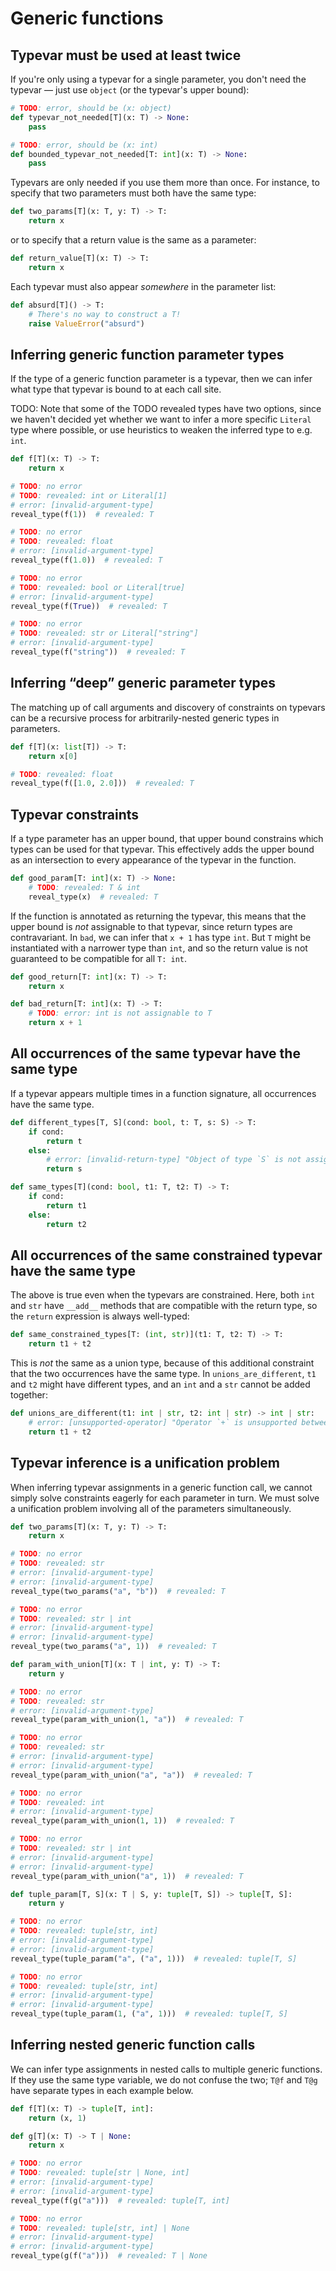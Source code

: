 # Generic functions

## Typevar must be used at least twice

If you're only using a typevar for a single parameter, you don't need the typevar — just use
`object` (or the typevar's upper bound):

```py
# TODO: error, should be (x: object)
def typevar_not_needed[T](x: T) -> None:
    pass

# TODO: error, should be (x: int)
def bounded_typevar_not_needed[T: int](x: T) -> None:
    pass
```

Typevars are only needed if you use them more than once. For instance, to specify that two
parameters must both have the same type:

```py
def two_params[T](x: T, y: T) -> T:
    return x
```

or to specify that a return value is the same as a parameter:

```py
def return_value[T](x: T) -> T:
    return x
```

Each typevar must also appear _somewhere_ in the parameter list:

```py
def absurd[T]() -> T:
    # There's no way to construct a T!
    raise ValueError("absurd")
```

## Inferring generic function parameter types

If the type of a generic function parameter is a typevar, then we can infer what type that typevar
is bound to at each call site.

TODO: Note that some of the TODO revealed types have two options, since we haven't decided yet
whether we want to infer a more specific `Literal` type where possible, or use heuristics to weaken
the inferred type to e.g. `int`.

```py
def f[T](x: T) -> T:
    return x

# TODO: no error
# TODO: revealed: int or Literal[1]
# error: [invalid-argument-type]
reveal_type(f(1))  # revealed: T

# TODO: no error
# TODO: revealed: float
# error: [invalid-argument-type]
reveal_type(f(1.0))  # revealed: T

# TODO: no error
# TODO: revealed: bool or Literal[true]
# error: [invalid-argument-type]
reveal_type(f(True))  # revealed: T

# TODO: no error
# TODO: revealed: str or Literal["string"]
# error: [invalid-argument-type]
reveal_type(f("string"))  # revealed: T
```

## Inferring “deep” generic parameter types

The matching up of call arguments and discovery of constraints on typevars can be a recursive
process for arbitrarily-nested generic types in parameters.

```py
def f[T](x: list[T]) -> T:
    return x[0]

# TODO: revealed: float
reveal_type(f([1.0, 2.0]))  # revealed: T
```

## Typevar constraints

If a type parameter has an upper bound, that upper bound constrains which types can be used for that
typevar. This effectively adds the upper bound as an intersection to every appearance of the typevar
in the function.

```py
def good_param[T: int](x: T) -> None:
    # TODO: revealed: T & int
    reveal_type(x)  # revealed: T
```

If the function is annotated as returning the typevar, this means that the upper bound is _not_
assignable to that typevar, since return types are contravariant. In `bad`, we can infer that
`x + 1` has type `int`. But `T` might be instantiated with a narrower type than `int`, and so the
return value is not guaranteed to be compatible for all `T: int`.

```py
def good_return[T: int](x: T) -> T:
    return x

def bad_return[T: int](x: T) -> T:
    # TODO: error: int is not assignable to T
    return x + 1
```

## All occurrences of the same typevar have the same type

If a typevar appears multiple times in a function signature, all occurrences have the same type.

```py
def different_types[T, S](cond: bool, t: T, s: S) -> T:
    if cond:
        return t
    else:
        # error: [invalid-return-type] "Object of type `S` is not assignable to return type `T`"
        return s

def same_types[T](cond: bool, t1: T, t2: T) -> T:
    if cond:
        return t1
    else:
        return t2
```

## All occurrences of the same constrained typevar have the same type

The above is true even when the typevars are constrained. Here, both `int` and `str` have `__add__`
methods that are compatible with the return type, so the `return` expression is always well-typed:

```py
def same_constrained_types[T: (int, str)](t1: T, t2: T) -> T:
    return t1 + t2
```

This is _not_ the same as a union type, because of this additional constraint that the two
occurrences have the same type. In `unions_are_different`, `t1` and `t2` might have different types,
and an `int` and a `str` cannot be added together:

```py
def unions_are_different(t1: int | str, t2: int | str) -> int | str:
    # error: [unsupported-operator] "Operator `+` is unsupported between objects of type `int | str` and `int | str`"
    return t1 + t2
```

## Typevar inference is a unification problem

When inferring typevar assignments in a generic function call, we cannot simply solve constraints
eagerly for each parameter in turn. We must solve a unification problem involving all of the
parameters simultaneously.

```py
def two_params[T](x: T, y: T) -> T:
    return x

# TODO: no error
# TODO: revealed: str
# error: [invalid-argument-type]
# error: [invalid-argument-type]
reveal_type(two_params("a", "b"))  # revealed: T

# TODO: no error
# TODO: revealed: str | int
# error: [invalid-argument-type]
# error: [invalid-argument-type]
reveal_type(two_params("a", 1))  # revealed: T
```

```py
def param_with_union[T](x: T | int, y: T) -> T:
    return y

# TODO: no error
# TODO: revealed: str
# error: [invalid-argument-type]
reveal_type(param_with_union(1, "a"))  # revealed: T

# TODO: no error
# TODO: revealed: str
# error: [invalid-argument-type]
# error: [invalid-argument-type]
reveal_type(param_with_union("a", "a"))  # revealed: T

# TODO: no error
# TODO: revealed: int
# error: [invalid-argument-type]
reveal_type(param_with_union(1, 1))  # revealed: T

# TODO: no error
# TODO: revealed: str | int
# error: [invalid-argument-type]
# error: [invalid-argument-type]
reveal_type(param_with_union("a", 1))  # revealed: T
```

```py
def tuple_param[T, S](x: T | S, y: tuple[T, S]) -> tuple[T, S]:
    return y

# TODO: no error
# TODO: revealed: tuple[str, int]
# error: [invalid-argument-type]
# error: [invalid-argument-type]
reveal_type(tuple_param("a", ("a", 1)))  # revealed: tuple[T, S]

# TODO: no error
# TODO: revealed: tuple[str, int]
# error: [invalid-argument-type]
# error: [invalid-argument-type]
reveal_type(tuple_param(1, ("a", 1)))  # revealed: tuple[T, S]
```

## Inferring nested generic function calls

We can infer type assignments in nested calls to multiple generic functions. If they use the same
type variable, we do not confuse the two; `T@f` and `T@g` have separate types in each example below.

```py
def f[T](x: T) -> tuple[T, int]:
    return (x, 1)

def g[T](x: T) -> T | None:
    return x

# TODO: no error
# TODO: revealed: tuple[str | None, int]
# error: [invalid-argument-type]
# error: [invalid-argument-type]
reveal_type(f(g("a")))  # revealed: tuple[T, int]

# TODO: no error
# TODO: revealed: tuple[str, int] | None
# error: [invalid-argument-type]
# error: [invalid-argument-type]
reveal_type(g(f("a")))  # revealed: T | None
```
